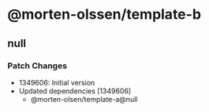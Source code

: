# @morten-olssen/template-b

## null

### Patch Changes

- 1349606: Initial version
- Updated dependencies [1349606]
  - @morten-olsen/template-a@null
